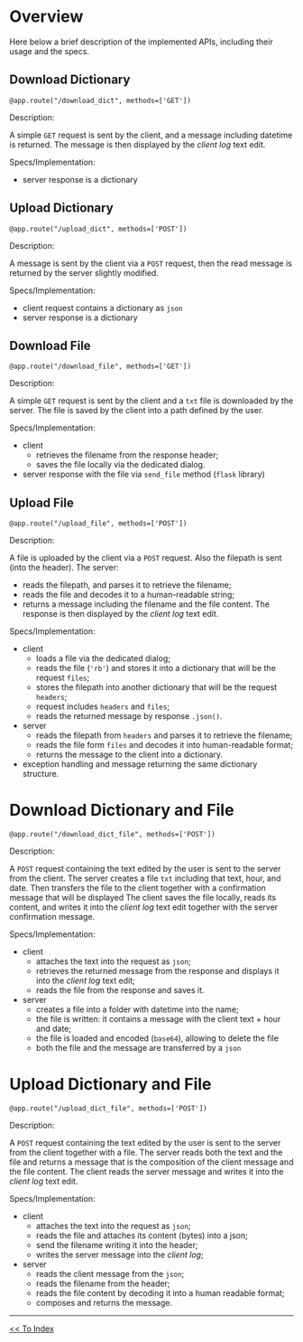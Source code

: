 # Overview

Here below a brief description of the implemented APIs, including their usage and the specs.

## Download Dictionary

`@app.route("/download_dict", methods=['GET'])`

Description:

A simple `GET` request is sent by the client, and a message including datetime is returned. The message is then displayed by the *client log* text edit.

Specs/Implementation:

- server response is a dictionary 

## Upload Dictionary

`@app.route("/upload_dict", methods=['POST'])`

Description:

A message is sent by the client via a `POST` request, then the read message is returned by the server slightly modified.

Specs/Implementation:

- client request contains a dictionary as `json`
- server response is a dictionary

## Download File

`@app.route("/download_file", methods=['GET'])`

Description:

A simple `GET` request is sent by the client and a `txt` file is downloaded by the server. The file is saved by the client into a path defined by the user.

Specs/Implementation:

- client 
  - retrieves the filename from the response header;
  - saves the file locally via the dedicated dialog.
- server response with the file via `send_file` method (`flask` library)

## Upload File

`@app.route("/upload_file", methods=['POST'])`

Description:

A file is uploaded by the client via a `POST` request. Also the filepath is sent (into the header). The server:
- reads the filepath, and parses it to retrieve the filename;
- reads the file and decodes it to a human-readable string;
- returns a message including the filename and the file content.
The response is then displayed by the *client log* text edit. 

Specs/Implementation:

- client
  - loads a file via the dedicated dialog;
  - reads the file (`'rb'`) and stores it into a dictionary that will be the request `files`;
  - stores the filepath into another dictionary that will be the request `headers`;
  - request includes `headers` and `files`;
  - reads the returned message by response `.json()`.
- server
  - reads the filepath from `headers` and parses it to retrieve the filename;
  - reads the file form `files` and decodes it into human-readable format;
  - returns the message to the client into a dictionary.
- exception handling and message returning the same dictionary structure.

# Download Dictionary and File

`@app.route("/download_dict_file", methods=['POST'])`

Description:

A `POST` request containing the text edited by the user is sent to the server from the client. The server creates a file `txt` including that text, hour, and date. Then transfers the file to the client together with a confirmation message that will be displayed
The client saves the file locally, reads its content, and writes it into the *client log* text edit together with the server confirmation message.

Specs/Implementation:
- client
  - attaches the text into the request as `json`;
  - retrieves the returned message from the response and displays it into the *client log* text edit;
  - reads the file from the response and saves it.
- server
  - creates a file into a folder with datetime into the name;
  - the file is written: it contains a message with the client text + hour and date;
  - the file is loaded and encoded (`base64`), allowing to delete the file
  - both the file and the message are transferred by a `json`


# Upload Dictionary and File

`@app.route("/upload_dict_file", methods=['POST'])`

Description:

A `POST` request containing the text edited by the user is sent to the server from the client together with a file. The server reads both the text and the file and returns a message that is the composition of the client message and the file content. The client reads the server message and writes it into the *client log* text edit.

Specs/Implementation:

- client
  - attaches the text into the request as `json`;
  - reads the file and attaches its content (bytes) into a json;
  - send the filename writing it into the header;
  - writes the server message into the *client log*;
- server
  - reads the client message from the `json`;
  - reads the filename from the header;
  - reads the file content by decoding it into a human readable format;
  - composes and returns the message.


---

<a href="./../readme.md"><< To Index</a>
